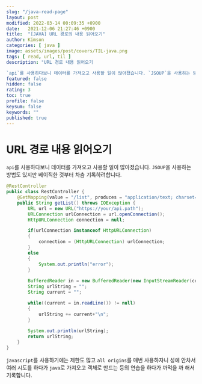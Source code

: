 ```yaml
---
slug: "/java-read-page"
layout: post
modified: 2022-03-14 00:09:35 +0900
date:   2021-12-06 21:27:46 +0900
title:  "[JAVA] URL 경로의 내용 읽어오기"
author: Kimson
categories: [ java ]
image: assets/images/post/covers/TIL-java.png
tags: [ read, url, til ]
description: "URL 경로 내용 읽어오기

`api`를 사용하다보니 데이터를 가져오고 사용할 일이 많아졌습니다. `JSOUP`을 사용하는 방법도 있지만 베이직한 것부터 차츰 기록하려합니다."
featured: false
hidden: false
rating: 3
toc: true
profile: false
keysum: false
keywords: ""
published: true
---
```


# URL 경로 내용 읽어오기

`api`를 사용하다보니 데이터를 가져오고 사용할 일이 많아졌습니다. `JSOUP`을 사용하는 방법도 있지만 베이직한 것부터 차츰 기록하려합니다.

```java
@RestController
public class RestController {
    @GetMapping(value = "/list", produces = "application/text; charset=utf8")
    public String getList() throws IOException {
        URL url = new URL("https://your/api.path");
        URLConnection urlConnection = url.openConnection();
        HttpURLConnection connection = null;

        if(urlConnection instanceof HttpURLConnection)
        {
            connection = (HttpURLConnection) urlConnection;
        }
        else
        {
            System.out.println("error");
        }
        
        BufferedReader in = new BufferedReader(new InputStreamReader(connection.getInputStream()));
        String urlString = "";
        String current = "";

        while((current = in.readLine()) != null)
        {
            urlString += current+"\n";
        }
        
        System.out.println(urlString);
        return urlString;
    }
}
```

`javascript`를 사용하기에는 제한도 많고 `all origins`를 매번 사용하자니 성에 안차서 여러 시도를 하다가 `java`로 가져오고 객체로 만드는 등의 연습을 하다가 까먹을 까 해서 기록합니다.